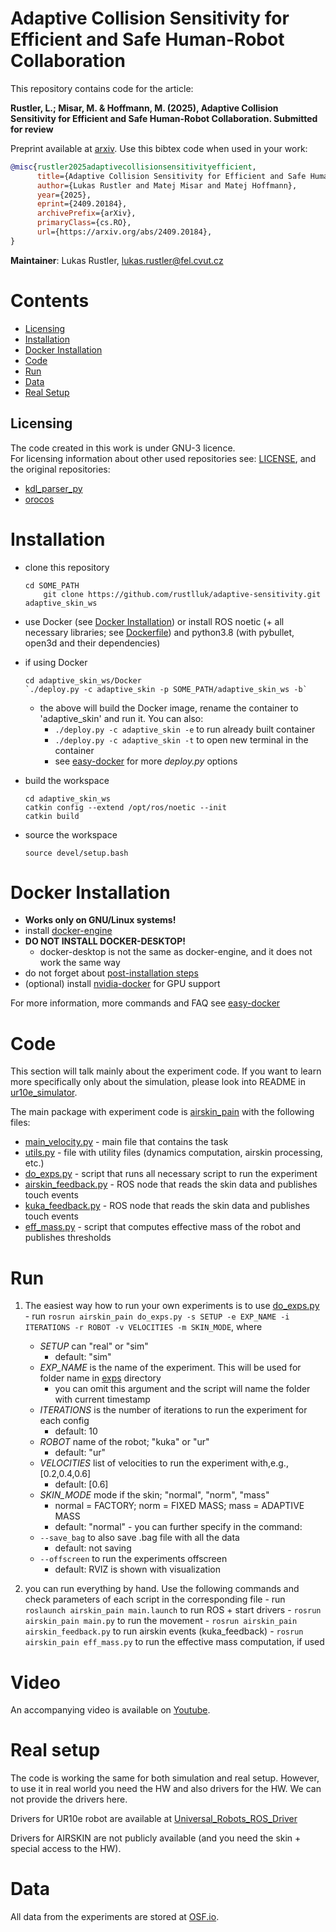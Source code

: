 # Adaptive Collision Sensitivity for Efficient and Safe Human-Robot Collaboration

This repository contains code for the article:

**Rustler, L.; Misar, M. & Hoffmann, M. (2025), Adaptive Collision Sensitivity for Efficient and Safe Human-Robot Collaboration. Submitted for review**  

Preprint available at [arxiv](https://arxiv.org/abs/2409.20184). Use this bibtex code when used in your work:

```bibtex
@misc{rustler2025adaptivecollisionsensitivityefficient,
      title={Adaptive Collision Sensitivity for Efficient and Safe Human-Robot Collaboration},
      author={Lukas Rustler and Matej Misar and Matej Hoffmann},
      year={2025},
      eprint={2409.20184},
      archivePrefix={arXiv},
      primaryClass={cs.RO},
      url={https://arxiv.org/abs/2409.20184},
}
```
**Maintainer**: Lukas Rustler, lukas.rustler@fel.cvut.cz  

# Contents

 - [Licensing](#licensing)
 - [Installation](#installation)
 - [Docker Installation](#docker-installation)
 - [Code](#code)
 - [Run](#run)
 - [Data](#data)
 - [Real Setup](#real-setup)

## Licensing
The code created in this work is under GNU-3 licence.  
For licensing information about other used repositories see: 
[LICENSE](LICENSE), and the original repositories:  
- [kdl_parser_py](https://github.com/ros/kdl_parser) 
- [orocos](https://github.com/orocos/orocos_kinematics_dynamics)


# Installation
  - clone this repository
    
        cd SOME_PATH
            git clone https://github.com/rustlluk/adaptive-sensitivity.git adaptive_skin_ws

  - use Docker (see [Docker Installation](#docker-installation)) or install ROS noetic (+ all necessary libraries;
    see [Dockerfile](Docker/Dockerfile)) and python3.8 (with pybullet, open3d and their dependencies)
  - if using Docker

        cd adaptive_skin_ws/Docker
        `./deploy.py -c adaptive_skin -p SOME_PATH/adaptive_skin_ws -b`
    - the above will build the Docker image, rename the container to 'adaptive_skin' and run it. You can also:
      - `./deploy.py -c adaptive_skin -e` to run already built container
      - `./deploy.py -c adaptive_skin -t` to open new terminal in the container
      - see [easy-docker](https://github.com/rustlluk/easy-docker) for more _deploy.py_ options
  - build the workspace

        cd adaptive_skin_ws
        catkin config --extend /opt/ros/noetic --init
        catkin build 
  - source the workspace

        source devel/setup.bash

# Docker Installation
  - **Works only on GNU/Linux systems!**
  - install [docker-engine](https://docs.docker.com/engine/install/ubuntu/)
  - **DO NOT INSTALL DOCKER-DESKTOP!**
    - docker-desktop is not the same as docker-engine, and it does not work the same way 
  - do not forget about [post-installation steps](https://docs.docker.com/engine/install/linux-postinstall/)
  - (optional) install [nvidia-docker](https://docs.nvidia.com/datacenter/cloud-native/container-toolkit/latest/install-guide.html)
    for GPU support

For more information, more commands and FAQ see [easy-docker](https://github.com/rustlluk/easy-docker)

# Code  

This section will talk mainly about the experiment code. If you want to learn more specifically only about the 
simulation, please look into README in [ur10e_simulator](src/ur10e_simulator).

The main package with experiment code is [airskin_pain](src/airskin_pain) with the following files:
  - [main_velocity.py](src/airskin-pain/src/airskin_pain/main_velocity.py) - main file that contains the task
  - [utils.py](src/airskin-pain/src/airskin_pain/utils.py) - file with utility files (dynamics computation, airskin processing, etc.)
  - [do_exps.py](src/airskin-pain/src/airskin_pain/do_exps.py) - script that runs all necessary script to run the experiment
  - [airskin_feedback.py](src/airskin-pain/src/airskin_pain/airskin_feedback.py) - ROS node that reads the skin data and publishes touch events
  - [kuka_feedback.py](src/airskin-pain/src/airskin_pain/kuka_feedback.py) - ROS node that reads the skin data and publishes touch events
  - [eff_mass.py](src/airskin-pain/src/airskin_pain/eff_mass.py) - script that computes effective mass of the robot and publishes thresholds

# Run

  1) The easiest way how to run your own experiments is to use [do_exps.py](src/airskin-pain/src/airskin_pain/do_exps.py)
    - run `rosrun airskin_pain do_exps.py -s SETUP -e EXP_NAME -i ITERATIONS -r ROBOT -v VELOCITIES -m SKIN_MODE`, where
      - _SETUP_ can "real" or "sim"
        - default: "sim"
      - _EXP_NAME_ is the name of the experiment. This will be used for folder name in [exps](src/airskin-pain/data/exps) directory
        - you can omit this argument and the script will name the folder with current timestamp
      - _ITERATIONS_ is the number of iterations to run the experiment for each config
        - default: 10 
      - _ROBOT_ name of the robot; "kuka" or "ur"
        - default: "ur" 
      - _VELOCITIES_ list of velocities to run the experiment with,e.g., [0.2,0.4,0.6]
        - default: [0.6]
      - _SKIN_MODE_ mode if the skin; "normal", "norm", "mass"
        - normal = FACTORY; norm = FIXED MASS; mass = ADAPTIVE MASS 
        - default: "normal"
    - you can further specify in the command:
      - `--save_bag` to also save .bag file with all the data
        - default: not saving
      - `--offscreen` to run the experiments offscreen
        - default: RVIZ is shown with visualization  

  2) you can run everything by hand. Use the following commands and check parameters of each script in the corresponding file
    - run `roslaunch airskin_pain main.launch` to run ROS + start drivers
    - `rosrun airskin_pain main.py` to run the movement
    - `rosrun airskin_pain airskin_feedback.py` to run airskin events (kuka_feedback)
    - `rosrun airskin_pain eff_mass.py` to run the effective mass computation, if used

# Video
An accompanying video is available on [Youtube](https://youtu.be/UyOa--6Jpj4).

# Real setup
The code is working the same for both simulation and real setup. However, to use it in real world you need the HW
and also drivers for the HW. We can not provide the drivers here.

Drivers for UR10e robot are available at [Universal_Robots_ROS_Driver](https://github.com/UniversalRobots/Universal_Robots_ROS_Driver) 

Drivers for AIRSKIN are not publicly available (and you need the skin + special access to the HW).

# Data
All data from the experiments are stored at [OSF.io](https://osf.io/9sqt3/).
